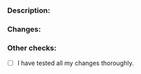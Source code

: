 ### Description:

<!-- What did you change? Describe it here. -->

### Changes:

<!-- Write a comprehensive list of changes here. -->

### Other checks:

-   [ ] I have tested all my changes thoroughly.
